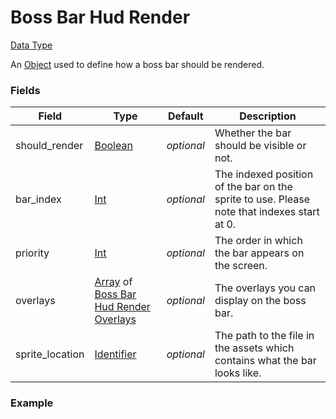 # Boss Bar Hud Render
[Data Type](../data_types.md)

An [Object](object.md) used to define how a boss bar should be rendered.
### Fields

 | Field | Type | Default | Description | 
|---|---|---|---|
 | should_render | [Boolean](../data_types/boolean.md) | _optional_ | Whether the bar should be visible or not. | 
 | bar_index | [Int](../data_types/int.md) | _optional_ | The indexed position of the bar on the sprite to use. Please note that indexes start at 0. | 
 | priority | [Int](../data_types/int.md) | _optional_ | The order in which the bar appears on the screen. | 
 | overlays | [Array](../data_types/array.md) of [Boss Bar Hud Render Overlays](../data_types/boss_bar_hud_render_overlay.md) | _optional_ | The overlays you can display on the boss bar. | 
 | sprite_location | [Identifier](../data_types/identifier.md) | _optional_ | The path to the file in the assets which contains what the bar looks like. | 

### Example
```json

```

